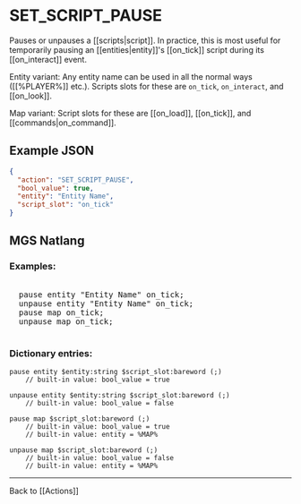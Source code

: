 # SET_SCRIPT_PAUSE

Pauses or unpauses a [[scripts|script]]. In practice, this is most useful for temporarily pausing an [[entities|entity]]'s [[on_tick]] script during its [[on_interact]] event.

Entity variant: Any entity name can be used in all the normal ways ([[%PLAYER%]] etc.). Scripts slots for these are `on_tick`, `on_interact`, and [[on_look]].

Map variant: Script slots for these are [[on_load]], [[on_tick]], and [[commands|on_command]].

## Example JSON

```json
{
  "action": "SET_SCRIPT_PAUSE",
  "bool_value": true,
  "entity": "Entity Name",
  "script_slot": "on_tick"
}
```

## MGS Natlang

### Examples:

<pre class="HyperMD-codeblock mgs">

  <span class="verb">pause</span> <span class="sigil">entity</span> <span class="string">"Entity Name"</span> <span class="string">on_tick</span><span class="terminator">;</span>
  <span class="verb">unpause</span> <span class="sigil">entity</span> <span class="string">"Entity Name"</span> <span class="string">on_tick</span><span class="terminator">;</span>
  <span class="verb">pause</span> <span class="sigil">map</span> <span class="target">on_tick</span><span class="terminator">;</span>
  <span class="verb">unpause</span> <span class="sigil">map</span> <span class="target">on_tick</span><span class="terminator">;</span>

</pre>

### Dictionary entries:

```
pause entity $entity:string $script_slot:bareword (;)
	// built-in value: bool_value = true

unpause entity $entity:string $script_slot:bareword (;)
	// built-in value: bool_value = false

pause map $script_slot:bareword (;)
	// built-in value: bool_value = true
	// built-in value: entity = %MAP%

unpause map $script_slot:bareword (;)
	// built-in value: bool_value = false
	// built-in value: entity = %MAP%
```

---

Back to [[Actions]]
